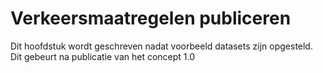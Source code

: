 # Verkeersmaatregelen publiceren

Dit hoofdstuk wordt geschreven nadat voorbeeld datasets zijn opgesteld. Dit gebeurt na publicatie van het concept 1.0




